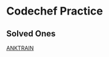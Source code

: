 # Codechef Practice
##  Solved Ones
[ANKTRAIN](https://github.com/arupgsh/codechef/blob/master/train_partner.py)
